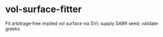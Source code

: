 # vol-surface-fitter
Fit arbitrage‑free implied vol surface via SVI; supply SABR seed; validate greeks.
